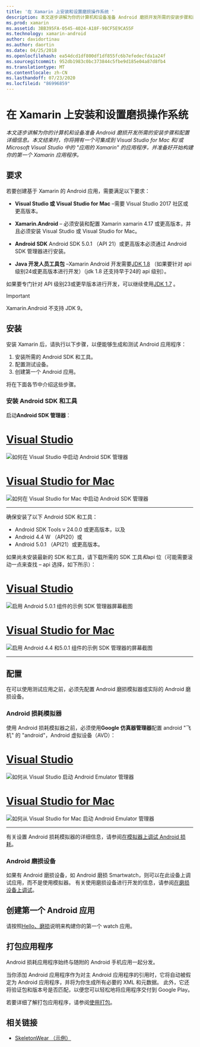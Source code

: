 ```yaml
---
title: '在 Xamarin 上安装和设置磨损操作系统 '
description: 本文逐步讲解为你的计算机和设备准备 Android 磨损开发所需的安装步骤和配置详细信息。 本文结束时，你将拥有一个可集成到 Visual Studio for Mac 和/或 Microsoft Visual Studio 中的 "应用的 Xamarin" 的应用程序，并准备好开始构建你的第一个 Xamarin 应用程序。
ms.prod: xamarin
ms.assetid: 3BB395FA-0545-4024-A18F-98CF5E9CA55F
ms.technology: xamarin-android
author: davidortinau
ms.author: daortin
ms.date: 04/25/2018
ms.openlocfilehash: ea54dcd1df800df1df855fc6b7efedecfda1a24f
ms.sourcegitcommit: 952db1983c0bc373844c5fbe9d185e04a87d8fb4
ms.translationtype: MT
ms.contentlocale: zh-CN
ms.lasthandoff: 07/23/2020
ms.locfileid: "86996859"
---
```

# <a name="install-and-setup-wear-os-on-xamarinandroid"></a>在 Xamarin 上安装和设置磨损操作系统

_本文逐步讲解为你的计算机和设备准备 Android 磨损开发所需的安装步骤和配置详细信息。本文结束时，你将拥有一个可集成到 Visual Studio for Mac 和/或 Microsoft Visual Studio 中的 "应用的 Xamarin" 的应用程序，并准备好开始构建你的第一个 Xamarin 应用程序。_

## <a name="requirements"></a>要求

若要创建基于 Xamarin 的 Android 应用，需要满足以下要求：

- **Visual Studio 或 Visual Studio for Mac** &ndash;需要 Visual Studio 2017 社区或更高版本。

- **Xamarin.Android** &ndash; 必须安装和配置 Xamarin xamarin 4.17 或更高版本，并且必须安装 Visual Studio 或 Visual Studio for Mac。

- **Android SDK** Android SDK 5.0.1 （API 21）或更高版本必须通过 Android SDK 管理器进行安装。

- **Java 开发人员工具包** &ndash;Xamarin Android 开发需要[JDK 1.8](https://www.oracle.com/technetwork/java/javase/downloads/jdk8-downloads-2133151.html) （如果要针对 api 级别24或更高版本进行开发）（jdk 1.8 还支持早于24的 api 级别）。

如果要专门针对 API 级别23或更早版本进行开发，可以继续使用[JDK 1.7](https://www.oracle.com/technetwork/java/javase/downloads/jdk7-downloads-1880260.html) 。

> [!IMPORTANT]
> Xamarin.Android 不支持 JDK 9。

## <a name="installation"></a>安装

安装 Xamarin 后，请执行以下步骤，以便能够生成和测试 Android 应用程序：

1. 安装所需的 Android SDK 和工具。
2. 配置测试设备。
3. 创建第一个 Android 应用。

将在下面各节中介绍这些步骤。

### <a name="install-android-sdk-and-tools"></a>安装 Android SDK 和工具

启动**Android SDK 管理器**：

# <a name="visual-studio"></a>[Visual Studio](#tab/windows)

![如何在 Visual Studio 中启动 Android SDK 管理器](installation-images/vs/sdk-menu.png)

# <a name="visual-studio-for-mac"></a>[Visual Studio for Mac](#tab/macos)

![如何在 Visual Studio for Mac 中启动 Android SDK 管理器](installation-images/xs/sdk-menu.png)

-----

确保安装了以下 Android SDK 和工具：

- Android SDK Tools v 24.0.0 或更高版本，以及
- Android 4.4 W （API20）或
- Android 5.0.1 （API21）或更高版本。

如果尚未安装最新的 SDK 和工具，请下载所需的 SDK 工具*和*api 位（可能需要滚动一点来查找 &ndash; api 选择，如下所示）：

# <a name="visual-studio"></a>[Visual Studio](#tab/windows)

![启用 Android 5.0.1 组件的示例 SDK 管理器屏幕截图](installation-images/vs/sdk-select.png)

# <a name="visual-studio-for-mac"></a>[Visual Studio for Mac](#tab/macos)

![启用 Android 4.4 和5.0.1 组件的示例 SDK 管理器的屏幕截图](installation-images/xs/sdk-select.png)

-----

## <a name="configuration"></a>配置

在可以使用测试应用之前，必须先配置 Android 磨损模拟器或实际的 Android 磨损设备。

### <a name="android-wear-emulator"></a>Android 损耗模拟器

使用 Android 损耗模拟器之前，必须使用**Google 仿真器管理器**配置 android "飞机" 的 "android"，Android 虚拟设备（AVD）：

# <a name="visual-studio"></a>[Visual Studio](#tab/windows)

![如何从 Visual Studio 启动 Android Emulator 管理器](installation-images/vs/emulator-menu.png)

# <a name="visual-studio-for-mac"></a>[Visual Studio for Mac](#tab/macos)

![如何从 Visual Studio for Mac 启动 Android Emulator 管理器](installation-images/xs/emulator-menu.png)

-----

有关设置 Android 损耗模拟器的详细信息，请参阅[在模拟器上调试 Android 损耗](~/android/wear/deploy-test/debug-on-emulator.md)。

### <a name="android-wear-device"></a>Android 磨损设备

如果有 Android 磨损设备，如 Android 磨损 Smartwatch，则可以在此设备上调试应用，而不是使用模拟器。 有关使用磨损设备进行开发的信息，请参阅[在磨损设备上调试](~/android/wear/deploy-test/debug-on-device.md)。

## <a name="create-your-first-android-wear-app"></a>创建第一个 Android 应用

请按照[Hello、磨损](~/android/wear/get-started/hello-wear.md)说明来构建你的第一个 watch 应用。

## <a name="packaging-your-app"></a>打包应用程序

Android 损耗应用程序始终与随附的 Android 手机应用一起分发。

当你添加 Android 应用程序作为对主 Android 应用程序的引用时，它将自动被假定为 Android 应用程序，并将为你生成所有必要的 XML 和元数据。 此外，它还将验证包和版本号是否匹配，以便您可以轻松地将应用程序交付到 Google Play。

若要详细了解打包应用程序，请参阅[使用打包](~/android/wear/deploy-test/packaging.md)。

## <a name="related-links"></a>相关链接

- [SkeletonWear （示例）](https://docs.microsoft.com/samples/xamarin/monodroid-samples/wear-skeletonwear)
